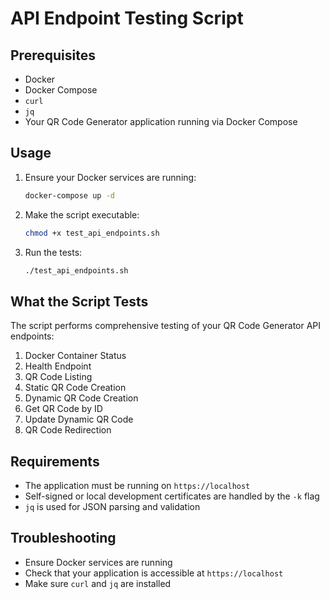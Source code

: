 # API Endpoint Testing Script

## Prerequisites

- Docker
- Docker Compose
- `curl`
- `jq`
- Your QR Code Generator application running via Docker Compose

## Usage

1. Ensure your Docker services are running:
   ```bash
   docker-compose up -d
   ```

2. Make the script executable:
   ```bash
   chmod +x test_api_endpoints.sh
   ```

3. Run the tests:
   ```bash
   ./test_api_endpoints.sh
   ```

## What the Script Tests

The script performs comprehensive testing of your QR Code Generator API endpoints:

1. Docker Container Status
2. Health Endpoint
3. QR Code Listing
4. Static QR Code Creation
5. Dynamic QR Code Creation
6. Get QR Code by ID
7. Update Dynamic QR Code
8. QR Code Redirection

## Requirements

- The application must be running on `https://localhost`
- Self-signed or local development certificates are handled by the `-k` flag
- `jq` is used for JSON parsing and validation

## Troubleshooting

- Ensure Docker services are running
- Check that your application is accessible at `https://localhost`
- Make sure `curl` and `jq` are installed

